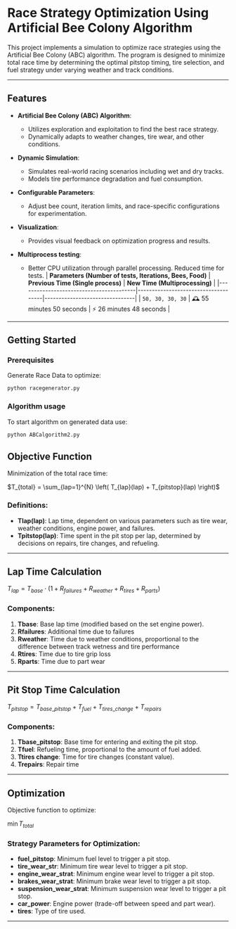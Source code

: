 # Race Strategy Optimization Using Artificial Bee Colony Algorithm

This project implements a simulation to optimize race strategies using the Artificial Bee Colony (ABC) algorithm. The program is designed to minimize total race time by determining the optimal pitstop timing, tire selection, and fuel strategy under varying weather and track conditions.

---

## Features

- **Artificial Bee Colony (ABC) Algorithm**:
  - Utilizes exploration and exploitation to find the best race strategy.
  - Dynamically adapts to weather changes, tire wear, and other conditions.

- **Dynamic Simulation**:
  - Simulates real-world racing scenarios including wet and dry tracks.
  - Models tire performance degradation and fuel consumption.

- **Configurable Parameters**:
  - Adjust bee count, iteration limits, and race-specific configurations for experimentation.

- **Visualization**:
  - Provides visual feedback on optimization progress and results.
- **Multiprocess testing**:
  - Better CPU utilization through parallel processing. Reduced time for tests.
    | **Parameters (Number of tests, Iterations, Bees, Food)** | **Previous Time (Single process)** | **New Time (Multiprocessing)** |
    |-----------------------------------------|-------------------------------------|--------------------------------|
    | `50, 30, 30, 30`                            | 🕰️ 55 minutes 50 seconds                       | ⚡ 26 minutes 48 seconds                   |
    
---

## Getting Started

### Prerequisites

Generate Race Data to optimize: 
```bash
python racegenerator.py
```

### Algorithm usage

To start algorithm on generated data use:
```bash
python ABCalgorithm2.py
```

## Objective Function

Minimization of the total race time:

$T_{total} = \sum_{lap=1}^{N} \left( T_{lap}(lap) + T_{pitstop}(lap) \right)$

### Definitions:
- **Tlap(lap)**: Lap time, dependent on various parameters such as tire wear, weather conditions, engine power, and failures.
- **Tpitstop(lap)**: Time spent in the pit stop per lap, determined by decisions on repairs, tire changes, and refueling.

---

## Lap Time Calculation

$T_{lap} = T_{base} \cdot \left( 1 + R_{failures} + R_{weather} + R_{tires} + R_{parts} \right)$

### Components:
1. **Tbase**: Base lap time (modified based on the set engine power).
2. **Rfailures**: Additional time due to failures
3. **Rweather**: Time due to weather conditions, proportional to the difference between track wetness and tire performance
5. **Rtires**: Time due to tire grip loss
6. **Rparts**: Time due to part wear
   


---

## Pit Stop Time Calculation

$T_{pitstop} = T_{base\_pitstop} + T_{fuel} + T_{tires\_change} + T_{repairs}$

### Components:
1. **Tbase_pitstop**: Base time for entering and exiting the pit stop.
2. **Tfuel**: Refueling time, proportional to the amount of fuel added.
3. **Ttires change**: Time for tire changes (constant value).
4. **Trepairs**: Repair time

---

## Optimization

Objective function to optimize:

$\min T_{total}$

### Strategy Parameters for Optimization:
- **fuel_pitstop**: Minimum fuel level to trigger a pit stop.
- **tire_wear_str**: Minimum tire wear level to trigger a pit stop.
- **engine_wear_strat**: Minimum engine wear level to trigger a pit stop.
- **brakes_wear_strat**: Minimum brake wear level to trigger a pit stop.
- **suspension_wear_strat**: Minimum suspension wear level to trigger a pit stop.
- **car_power**: Engine power (trade-off between speed and part wear).
- **tires**: Type of tire used.

---


 
